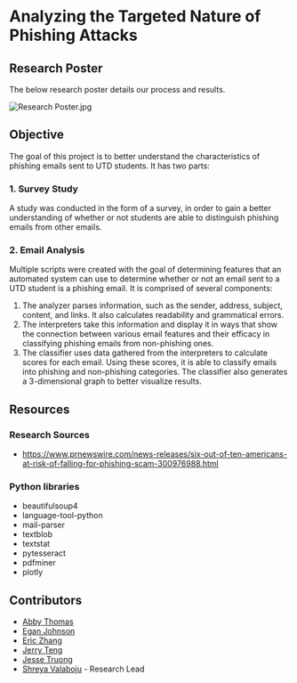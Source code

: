 # Analyzing the Targeted Nature of Phishing Attacks

## Research Poster
The below research poster details our process and results.   

![Research Poster.jpg](./poster.jpg)

## Objective
The goal of this project is to better understand the characteristics of phishing emails sent to UTD students. It has two parts:  

### 1. Survey Study
A study was conducted in the form of a survey, in order to gain a better understanding of whether or not students are able to distinguish phishing emails from other emails.

### 2. Email Analysis
Multiple scripts were created with the goal of determining features that an automated system can use to determine whether or not an email sent to a UTD student is a phishing email. It is comprised of several components:  
1. The analyzer parses information, such as the sender, address, subject, content, and links. It also calculates readability and grammatical errors. 
2. The interpreters take this information and display it in ways that show the connection between various email features and their efficacy in classifying phishing emails from non-phishing ones. 
3. The classifier uses data gathered from the interpreters to calculate scores for each email. Using these scores, it is able to classify emails into phishing and non-phishing categories. The classifier also generates a 3-dimensional graph to better visualize results. 

## Resources

### Research Sources
 - https://www.prnewswire.com/news-releases/six-out-of-ten-americans-at-risk-of-falling-for-phishing-scam-300976988.html

### Python libraries
 - beautifulsoup4
 - language-tool-python
 - mail-parser
 - textblob
 - textstat
 - pytesseract
 - pdfminer
 - plotly
 
 ## Contributors
- [Abby Thomas](https://github.com/thomasabigail)
- [Egan Johnson](https://github.com/EganJ)
- [Eric Zhang](https://github.com/ez314)
- [Jerry Teng](https://github.com/JerryTeng01)
- [Jesse Truong](https://github.com/JTrung51)
- [Shreya Valaboju](https://github.com/shreyavala) - Research Lead
